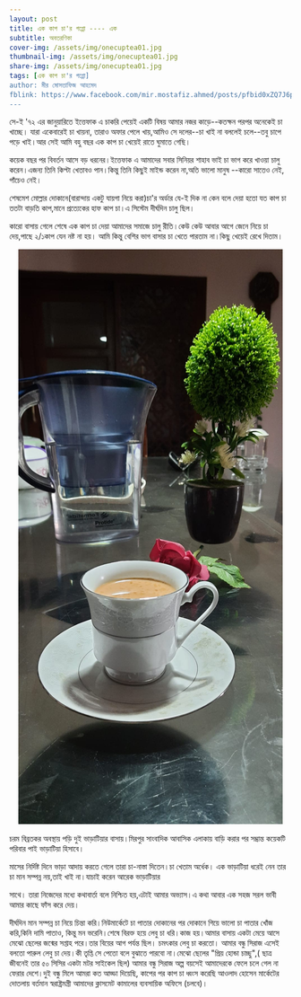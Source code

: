 ```yaml
---
layout: post
title: এক কাপ চা'র গপ্পো ---- এক
subtitle: অবতরণিকা
cover-img: /assets/img/onecuptea01.jpg
thumbnail-img: /assets/img/onecuptea01.jpg
share-img: /assets/img/onecuptea01.jpg
tags: [এক কাপ চা'র গপ্পো]
author: মীর মোসতাফিজ আহমেদ
fblink: https://www.facebook.com/mir.mostafiz.ahmed/posts/pfbid0xZQ7J6pWSoRVtJQBtc59UesSS7y8wBHZnfXF7VsMA9padCzGu2m1wcZTKJDrDMsel
---
```



<p>সে-ই '৭২ এর জানুয়ারিতে ইত্তেফাক এ চাকরি পেয়েই একটি বিষয় আমার নজর কাড়ে--কতক্ষন পরপর অনেকেই চা খাচ্ছে। যারা একেবারেই চা খায়না, তারাও অফার পেলে খায়,আমিও সে দলের--চা খাই না বললেই চলে--তবু চাপে পড়ে খাই।আর সেই আমি বহু বছর এক কাপ চা খেয়েই রাতে ঘুমাতে গেছি।</p>
<p>কয়েক বছর পর বিবর্তন আসে বড় ধরনের।ইত্তেফাক এ আমাদের সবার সিনিয়র শাহাব ভাই চা ভাগ করে খাওয়া চালু করেন।এজন্য তিনি কিপ্টা খেতাবও পান।কিন্তু তিনি কিছুই মাইন্ড করেন না,অতি ভালো মানুষ --কারো সাতেও নেই, পাঁচেও নেই।</p>
<p>শেষমেশ মোল্লার দোকানে(বারান্দায় একটু যায়গা নিয়ে করা)চা'র অর্ডার যে-ই দিক না কেন বলে দেয়া হতো যত কাপ চা ততটা বাড়তি কাপ,মানে প্রত্যেকের হাফ কাপ চা।এ সিস্টেম দীর্ঘদিন চালু ছিল।</p>
<p>কারো বাসায় গেলে শেষে এক কাপ চা দেয়া আমাদের সমাজে চালু রীতি।কেউ কেউ আবার আগে জেনে নিয়ে চা দেয়,পাছে ২/১কাপ যেন নষ্ট না হয়। আমি কিন্তু বেশির ভাগ বাসার চা খেতে পারতাম না।কিছু খেয়েই রেখে দিতাম।</p>
<p align="center">
<img src="/assets/img/onecuptea01.jpg">
</p>
<p>চরম বিব্রতকর অবস্থায় পড়ি দুই ভাড়াটিয়ার বাসায়।মিরপুর সাংবাদিক আবাসিক এলাকায় বাড়ি করার পর সম্ভ্রান্ত কয়েকটি পরিবার পাই ভাড়াটিয়া হিসাবে।</p> 
<p>মাসের নির্দিষ্ট দিনে ভাড়া আদায় করতে গেলে তারা চা-নাস্তা দিতেন।চা খেতাম অর্ধেক। এক ভাড়াটিয়া ধরেই নেন তার চা মান সম্পন্ন নয়,তাই খাই না।যাচাই করেন আরেক ভাড়াটিয়ার <p>সাথে। তারা নিজেদের মধ্যে কথাবার্তা বলে নিশ্চিত হয়,এটাই আমার অভ্যাস।এ কথা আবার এক সহজ সরল ভাবী আমার কাছে ফাঁস করে দেয়।</p>
দীর্ঘদিন মান সম্পন্ন চা নিয়ে চিন্তা করি।নিউমার্কেটে চা পাতার দোকানের পর দোকানে গিয়ে ভালো চা পাতার খোঁজ করি,কিনি দামি পাতাও, কিন্তু মন ভরেনি।শেষে বিরক্ত হয়ে লেবু চা ধরি।কাজ হয়।আমার বাসায় একটা মেয়ে আসে মেঝো ছেলের জন্মের সপ্তাহ পরে।তার বিয়ের আগ পর্যন্ত ছিল। চমৎকার লেবু চা করতো। আমার বন্ধু সিরাজ এসেই বলতো পারুল লেবু চা দেয়।কী তৃপ্তি সে পেতো বলে বুঝাতে পারবো না।মেঝো ছেলের "প্রিয় হোন্ডা চাচ্ছু",( ছাত্র জীবনেই তার ৫০ সিসির একটা মটর সাইকেল ছিল) আমার বন্ধু সিরাজ অল্প বয়সেই আমাদেরকে ফেলে চলে গেল না ফেরার দেশে।দুই বন্ধু মিলে আমরা কত আড্ডা দিয়েছি, কাপের পর কাপ চা ধ্বংস করেছি আওলাদ হোসেন মার্কেটের দোতলায় বর্তমান স্বরাষ্ট্রমন্ত্রী আমাদের ক্লাসমেট কামালের ব্যবসায়িক অফিসে (চলবে)।</p>